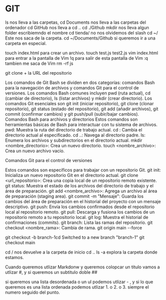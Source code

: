# GIT

ls nos lleva a las carpetas,
cd Documents nos lleva a las carpetas del ordenador
cd GitHub nos lleva a
cd ..
cd ./Github
mkdir nos lleva algun folder escribiemndo el nombre
cd tienda/ no nos olvidemos del slash
cd ~/ Este nos saca de la carpeta.
cd ~/Documents/Github si queremos ir a una carpeta en especial.

touch index.html para crear un archivo.
touch test.js test2.js
vim index.html para entrar a la pantalla de Vim
!q para salir de esta pantalla de Vim
:q tambien me saca de Vim
rm -rf js

git clone + la URL del repositorio

Los comandos de Git Bash se dividen en dos categorías: comandos Bash para la navegación de archivos y comandos Git para el control de versiones. Los comandos Bash comunes incluyen pwd (ruta actual), cd (cambiar de directorio), ls (listar archivos) y mkdir (crear directorio). Los comandos Git esenciales son git init (iniciar repositorio), git clone (clonar repositorio), git status (estado del repositorio), git add (añadir archivos), git commit (confirmar cambios) y git push/pull (subir/bajar cambios).
Comandos Bash para archivos y directorios
Estos comandos son herramientas básicas de Bash para interactuar con tu sistema de archivos.
pwd: Muestra la ruta del directorio de trabajo actual.
cd <directorio>: Cambia el directorio actual al especificado.
cd ..: Navega al directorio padre.
ls: Enumera los archivos y subdirectorios en el directorio actual.
mkdir <nombre_directorio>: Crea un nuevo directorio.
touch <nombre_archivo>: Crea un nuevo archivo vacío.

Comandos Git para el control de versiones

Estos comandos son específicos para trabajar con un repositorio Git.
git init: Inicializa un nuevo repositorio Git en el directorio actual.
git clone <url_repositorio>: Crea una copia local de un repositorio remoto existente.
git status: Muestra el estado de los archivos del directorio de trabajo y el área de preparación.
git add <nombre_archivo>: Agrega un archivo al área de preparación (staging area).
git commit -m "Mensaje": Guarda los cambios del área de preparación en el historial del proyecto con un mensaje descriptivo.
git push: Envía los cambios confirmados desde el repositorio local al repositorio remoto.
git pull: Descarga y fusiona los cambios de un repositorio remoto a tu repositorio local.
git log: Muestra el historial de confirmaciones (commits).
git branch: Lista las ramas del repositorio.
git checkout <nombre_rama>: Cambia de rama.
git origin main --force

git checkout -b branch-1cd 
Switched to a new branch "branch-1"
git checkout main

cd / nos devuelve a la carpeta de inicio
cd ..
ls -a  explora la carpeta donde estamos.


Cuando queremos utlizar Markdonw y queremos colopcar un titulo vamos a utlizar #, y si queremos
un subtitulo doble ##

si queremos una lista desordenada o un ul podemos utlizar - , y si lo que queremos es
una lista ordenada podemos utlizar 1. o 2. o 3. siempre el numero seguido del punto.

